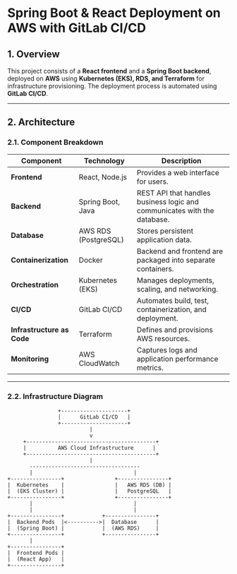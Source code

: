 # **Spring Boot & React Deployment on AWS with GitLab CI/CD**

## **1. Overview**

This project consists of a **React frontend** and a **Spring Boot backend**, deployed on **AWS** using **Kubernetes (EKS), RDS, and Terraform** for infrastructure provisioning. The deployment process is automated using **GitLab CI/CD**.

---

## **2. Architecture**

### **2.1. Component Breakdown**

| Component            | Technology        | Description |
|----------------------|------------------|-------------|
| **Frontend**        | React, Node.js    | Provides a web interface for users. |
| **Backend**         | Spring Boot, Java | REST API that handles business logic and communicates with the database. |
| **Database**        | AWS RDS (PostgreSQL) | Stores persistent application data. |
| **Containerization** | Docker           | Backend and frontend are packaged into separate containers. |
| **Orchestration**   | Kubernetes (EKS) | Manages deployments, scaling, and networking. |
| **CI/CD**          | GitLab CI/CD      | Automates build, test, containerization, and deployment. |
| **Infrastructure as Code** | Terraform  | Defines and provisions AWS resources. |
| **Monitoring**      | AWS CloudWatch    | Captures logs and application performance metrics. |

---

### **2.2. Infrastructure Diagram**

```plaintext
                +---------------------+
                |      GitLab CI/CD   |
                +---------------------+
                          |
                          v
     +-----------------------------------------+
     |          AWS Cloud Infrastructure      |
     +-----------------------------------------+
                          |
       -----------------------------------
       |                                |
+----------------+                +----------------+
|  Kubernetes    |                |   AWS RDS (DB) |
|  (EKS Cluster) |                |   PostgreSQL   |
+----------------+                +----------------+
       |                                |
       |                                |
+----------------+            +----------------+
|  Backend Pods  |<---------->|  Database      |
|  (Spring Boot) |            |  (AWS RDS)     |
+----------------+            +----------------+
       |
+----------------+
|  Frontend Pods |
|  (React App)   |
+----------------+
```
